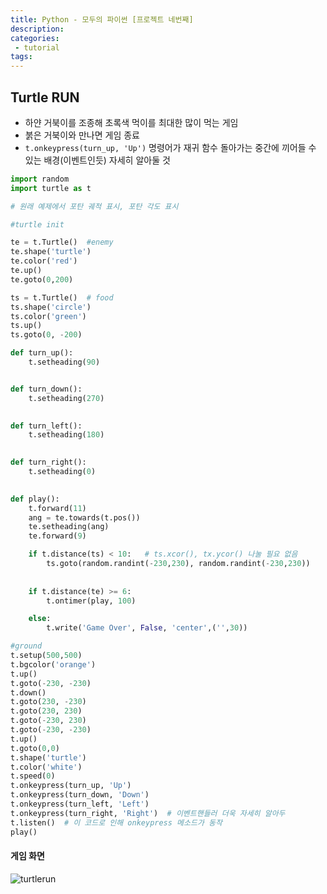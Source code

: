 ```yaml
---
title: Python - 모두의 파이썬 [프로젝트 네번째]
description:
categories:
 - tutorial
tags:
---
```


## Turtle RUN

- 하얀 거북이를 조종해 초록색 먹이를 최대한 많이 먹는 게임
- 붉은 거북이와 만나면 게임 종료
- `t.onkeypress(turn_up, 'Up')` 명령어가 재귀 함수 돌아가는 중간에 끼어들 수 있는 배경(이벤트인듯) 자세히 알아둘 것

```python
import random
import turtle as t

# 원래 예제에서 포탄 궤적 표시, 포탄 각도 표시

#turtle init

te = t.Turtle()  #enemy
te.shape('turtle')
te.color('red')
te.up()
te.goto(0,200)

ts = t.Turtle()  # food
ts.shape('circle')
ts.color('green')
ts.up()
ts.goto(0, -200)

def turn_up():
    t.setheading(90)


def turn_down():
    t.setheading(270)

    
def turn_left():
    t.setheading(180)

    
def turn_right():
    t.setheading(0)

    
def play():
    t.forward(11)
    ang = te.towards(t.pos())
    te.setheading(ang)
    te.forward(9)

    if t.distance(ts) < 10:   # ts.xcor(), tx.ycor() 나눌 필요 없음 
        ts.goto(random.randint(-230,230), random.randint(-230,230))
    
        
    if t.distance(te) >= 6:
        t.ontimer(play, 100)

    else:
        t.write('Game Over', False, 'center',('',30))

#ground
t.setup(500,500)
t.bgcolor('orange')
t.up()
t.goto(-230, -230)
t.down()
t.goto(230, -230)
t.goto(230, 230)
t.goto(-230, 230)
t.goto(-230, -230)
t.up()
t.goto(0,0)
t.shape('turtle')
t.color('white')
t.speed(0)
t.onkeypress(turn_up, 'Up')
t.onkeypress(turn_down, 'Down')
t.onkeypress(turn_left, 'Left')
t.onkeypress(turn_right, 'Right')  # 이벤트핸들러 더욱 자세히 알아두
t.listen()  # 이 코드로 인해 onkeypress 메소드가 동작
play()
```

#### 게임 화면

![turtlerun](https://github.com/pibu001/pibu001.github.io/blob/master/_posts/image/modu_python/turtlerun_1.PNG?raw=true)